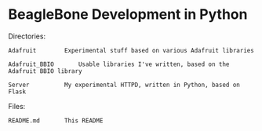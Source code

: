BeagleBone Development in Python
================================

Directories:

	Adafruit		Experimental stuff based on various Adafruit libraries

	Adafruit_BBIO		Usable libraries I've written, based on the Adafruit BBIO library

	Server			My experimental HTTPD, written in Python, based on Flask

Files:

	README.md		This README	
